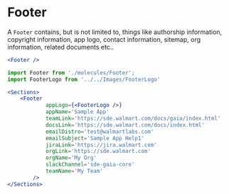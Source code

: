 # Footer

A `Footer` contains, but is not limited to, things like authorship information, copyright information, app logo, contact information, sitemap, org information, related documents etc..

```jsx
<Footer />
```

```jsx
import Footer from './molecules/Footer';
import FooterLogo from '../../Images/FooterLogo'

<Sections>
    <Footer
            appLogo={<FooterLogo />}
            appName='Sample App'
            teamLink='https://sde.walmart.com/docs/gaia/index.html'
            docsLink='https://sde.walmart.com/docs/index.html'
            emailDistro='test@walmartlabs.com'
            emailSubject='Sample App Help1'
            jiraLink='https://jira.walmart.com'
            orgLink='https://sde.walmart.com'
            orgName='My Org'
            slackChannel='sde-gaia-core'
            teamName='My Team'
        />
</Sections>
```